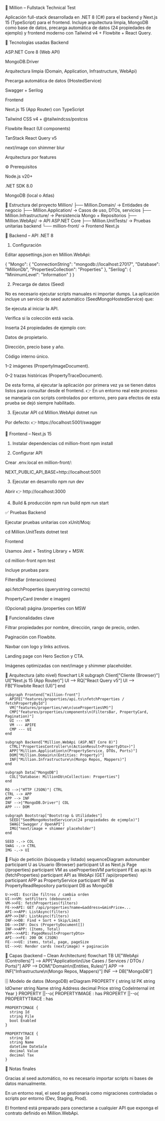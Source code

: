 📘 Million – Fullstack Technical Test

Aplicación full-stack desarrollada en .NET 8 (C#) para el backend y Next.js 15 (TypeScript) para el frontend.
Incluye arquitectura limpia, MongoDB como base de datos, precarga automática de datos (24 propiedades de ejemplo) y frontend moderno con Tailwind v4 + Flowbite + React Query.

🚀 Tecnologías usadas
Backend

ASP.NET Core 8 (Web API)

MongoDB.Driver

Arquitectura limpia (Domain, Application, Infrastructure, WebApi)

Precarga automática de datos (IHostedService)

Swagger + Serilog

Frontend

Next.js 15 (App Router) con TypeScript

Tailwind CSS v4 + @tailwindcss/postcss

Flowbite React (UI components)

TanStack React Query v5

next/image con shimmer blur

Arquitectura por features

⚙️ Prerequisitos

Node.js v20+

.NET SDK 8.0

MongoDB (local o Atlas)

📂 Estructura del proyecto
Million/
 ├── Million.Domain/         → Entidades de negocio
 ├── Million.Application/    → Casos de uso, DTOs, servicios
 ├── Million.Infrastructure/ → Persistencia Mongo + Repositorios
 ├── Million.WebApi/         → API ASP.NET Core
 ├── Million.UnitTests/      → Pruebas unitarias backend
 └── million-front/          → Frontend Next.js

🔧 Backend – API .NET 8
1. Configuración

Editar appsettings.json en Million.WebApi:

{
  "Mongo": {
    "ConnectionString": "mongodb://localhost:27017",
    "Database": "MillionDb",
    "PropertiesCollection": "Properties"
  },
  "Serilog": {
    "MinimumLevel": "Information"
  }
}

2. Precarga de datos (Seed)

No es necesario ejecutar scripts manuales ni importar dumps.
La aplicación incluye un servicio de seed automático (SeedMongoHostedService) que:

Se ejecuta al iniciar la API.

Verifica si la colección está vacía.

Inserta 24 propiedades de ejemplo con:

Datos de propietario.

Dirección, precio base y año.

Código interno único.

1–2 imágenes (PropertyImageDocument).

0–2 trazas históricas (PropertyTraceDocument).

De esta forma, al ejecutar la aplicación por primera vez ya se tienen datos listos para consultar desde el frontend.
👉 En un entorno real este proceso se manejaría con scripts controlados por entorno, pero para efectos de esta prueba se dejó siempre habilitado.

3. Ejecutar API
cd Million.WebApi
dotnet run


Por defecto: 👉 https://localhost:5001/swagger

🎨 Frontend – Next.js 15
1. Instalar dependencias
cd million-front
npm install

2. Configurar API

Crear .env.local en million-front/:

NEXT_PUBLIC_API_BASE=http://localhost:5001

3. Ejecutar en desarrollo
npm run dev


Abrir 👉 http://localhost:3000

4. Build & producción
npm run build
npm run start

✅ Pruebas
Backend

Ejecutar pruebas unitarias con xUnit/Moq:

cd Million.UnitTests
dotnet test

Frontend

Usamos Jest + Testing Library + MSW.

cd million-front
npm test


Incluye pruebas para:

FiltersBar (interacciones)

api.fetchProperties (querystring correcto)

PropertyCard (render e imagen)

(Opcional) página /properties con MSW

📸 Funcionalidades clave

Filtrar propiedades por nombre, dirección, rango de precio, orden.

Paginación con Flowbite.

Navbar con logo y links activos.

Landing page con Hero Section y CTA.

Imágenes optimizadas con next/image y shimmer placeholder.

🧭 Arquitectura (alto nivel)
flowchart LR
    subgraph Client["Cliente (Browser)"]
      UI["Next.js 15 (App Router)"]
      UI --> RQ["React Query v5"]
      UI --> FB["Flowbite React (UI)"]
    end

    subgraph Frontend["million-front"]
      APIFE["features/properties/api.ts\nfetchProperties / fetchPropertyById"]
      VM["features/properties/vm\n(usePropertiesVM)"]
      CMP["features/properties/components\n(FiltersBar, PropertyCard, Pagination)"]
      UI --- VM
      VM --- APIFE
      CMP --- UI
    end

    subgraph Backend["Million.WebApi (ASP.NET Core 8)"]
      CTRL["PropertiesController\n(ActionResult<PropertyDto>)"]
      APP["Million.Application\n(PropertyService, DTOs, Ports)"]
      DOM["Million.Domain\n(Entities: Property)"]
      INF["Million.Infrastructure\n(Mongo Repos, Mappers)"]
    end

    subgraph Data["MongoDB"]
      COL["Database: MillionDb\nCollection: Properties"]
    end

    RQ -->|"HTTP (JSON)"| CTRL
    CTRL --> APP
    APP --> INF
    INF -->|"MongoDB.Driver"| COL
    APP --- DOM

    subgraph Bootstrap["Bootstrap & Utilidades"]
      SEED["SeedMongoHostedService\n(24 propiedades de ejemplo)"]
      SWAG["Swagger / OpenAPI"]
      IMG["next/image + shimmer placeholder"]
    end

    SEED -.-> COL
    SWAG -.-> CTRL
    IMG -.-> UI

🔁 Flujo de petición (búsqueda y listado)
sequenceDiagram
    autonumber
    participant U as Usuario (Browser)
    participant UI as Next.js Page (/properties)
    participant VM as usePropertiesVM
    participant FE as api.ts (fetchProperties)
    participant API as WebApi (GET /api/properties)
    participant APP as PropertyService
    participant INF as PropertyReadRepository
    participant DB as MongoDB

    U->>UI: Escribe filtros / cambia orden
    UI->>VM: setFilters (debounce)
    VM->>FE: fetchProperties(filters)
    FE->>API: GET /api/properties?name=&address=&minPrice=...
    API->>APP: ListAsync(filters)
    APP->>INF: ListAsync(filters)
    INF->>DB: Find + Sort + Skip/Limit
    DB-->>INF: Docs (PropertyDocument[])
    INF->>APP: (Items, Total)
    APP-->>API: PagedResult<PropertyDto>
    API-->>FE: 200 OK (JSON)
    FE-->>UI: items, total, page, pageSize
    UI-->>U: Render cards (next/image) + paginación

🧱 Capas (backend – Clean Architecture)
flowchart TB
    UI["WebApi (Controllers)"] --> APP["Application\n(Use Cases / Services / DTOs / Ports)"]
    APP --> DOM["Domain\n(Entities, Rules)"]
    APP --> INF["Infrastructure\n(Mongo Repos, Mappers)"]
    INF --> DB["MongoDB"]

🗄️ Modelo de datos (MongoDB)
erDiagram
    PROPERTY {
      string Id PK
      string IdOwner
      string Name
      string Address
      decimal Price
      string CodeInternal
      int Year
    }
    PROPERTY ||--o{ PROPERTYIMAGE : has
    PROPERTY ||--o{ PROPERTYTRACE : has

    PROPERTYIMAGE {
      string Id
      string File
      bool Enabled
    }

    PROPERTYTRACE {
      string Id
      string Name
      datetime DateSale
      decimal Value
      decimal Tax
    }

📝 Notas finales

Gracias al seed automático, no es necesario importar scripts ni bases de datos manualmente.

En un entorno real, el seed se gestionaría como migraciones controladas o scripts por entorno (Dev, Staging, Prod).

El frontend está preparado para conectarse a cualquier API que exponga el contrato definido en Million.WebApi.
